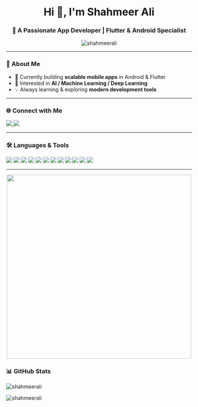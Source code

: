 <h1 align="center">Hi 👋, I'm Shahmeer Ali</h1>
<h3 align="center">🚀 A Passionate App Developer | Flutter & Android Specialist</h3> 
<p align="center">
  <img src="https://komarev.com/ghpvc/?username=shahmeerali&label=Profile%20views&color=0e75b6&style=for-the-badge" alt="shahmeerali" />
</p>

---

### 🔭 About Me  
- 🚀 Currently building **scalable mobile apps** in Android & Flutter  
- 🤖 Interested in **AI / Machine Learning / Deep Learning**  
- 💡 Always learning & exploring **modern development tools**
---

### 🌐 Connect with Me
<p align="left">
  <a href="http://www.linkedin.com/in/shahmeer-ali-9a09b3327" target="blank">
    <img src="https://img.shields.io/badge/LinkedIn-%230A66C2.svg?&style=for-the-badge&logo=linkedin&logoColor=white" />
  </a>
  <a href="https://www.instagram.com/shahmeer.gradle?igsh=aHM2N3J0bDExdml0" target="blank">
    <img src="https://img.shields.io/badge/Instagram-%23E4405F.svg?&style=for-the-badge&logo=instagram&logoColor=white" />
  </a>
</p>

---

### 🛠️ Languages & Tools
<p align="left">
  <img src="https://img.shields.io/badge/Android-3DDC84?style=for-the-badge&logo=android&logoColor=white" />
  <img src="https://img.shields.io/badge/Flutter-02569B?style=for-the-badge&logo=flutter&logoColor=white" />
  <img src="https://img.shields.io/badge/Dart-0175C2?style=for-the-badge&logo=dart&logoColor=white" />
  <img src="https://img.shields.io/badge/Java-007396?style=for-the-badge&logo=java&logoColor=white" />
  <img src="https://img.shields.io/badge/Kotlin-0095D5?style=for-the-badge&logo=kotlin&logoColor=white" />
  <img src="https://img.shields.io/badge/Python-3776AB?style=for-the-badge&logo=python&logoColor=white" />
  <img src="https://img.shields.io/badge/C++-00599C?style=for-the-badge&logo=cplusplus&logoColor=white" />
  <img src="https://img.shields.io/badge/HTML5-E34F26?style=for-the-badge&logo=html5&logoColor=white" />
  <img src="https://img.shields.io/badge/CSS3-1572B6?style=for-the-badge&logo=css3&logoColor=white" />
  <img src="https://img.shields.io/badge/Firebase-FFCA28?style=for-the-badge&logo=firebase&logoColor=black" />
  <img src="https://img.shields.io/badge/MySQL-4479A1?style=for-the-badge&logo=mysql&logoColor=white" />
  <img src="https://img.shields.io/badge/MongoDB-47A248?style=for-the-badge&logo=mongodb&logoColor=white" />
</p>

---
<p align="center">
  <img src="https://media.giphy.com/media/v1.Y2lkPTc5MGI3NjExajRsdDJxZjlyc2drd3pqNmQ5aWRqYWl5aW5zZXIzdnY4aTZpY2UzNCZlcD12MV9naWZzX3NlYXJjaCZjdD1n/qgQUggAC3Pfv687qPC/giphy.gif" width="500" />
</p>



### 📊 GitHub Stats
<p align="left">
  <img src="https://github-readme-stats.vercel.app/api/top-langs?username=shahmeerali&show_icons=true&locale=en&layout=compact&theme=tokyonight" alt="shahmeerali" />
</p>

<p align="left">
  <img src="https://github-readme-stats.vercel.app/api?username=shahmeerali&show_icons=true&locale=en&theme=tokyonight" alt="shahmeerali" />
</p>
